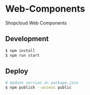 # Web-Components

Shopcloud Web Components

## Development

```sh
$ npm install
$ npm run start
```

## Deploy

```sh
# Update version in package.json
$ npm publish --access public
```